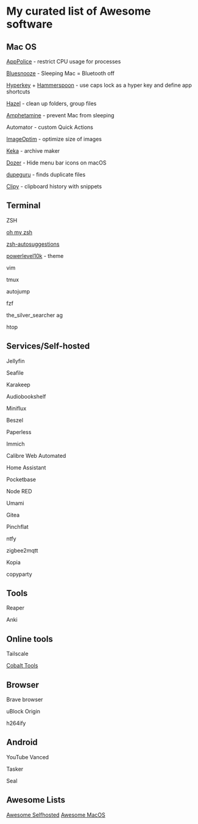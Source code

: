 # My curated list of Awesome software
## Mac OS
[AppPolice](https://github.com/AppPolice/AppPolice) - restrict CPU usage for processes

[Bluesnooze](https://github.com/odlp/bluesnooze) - Sleeping Mac = Bluetooth off

[Hyperkey](https://hyperkey.app/) + [Hammerspoon](https://www.hammerspoon.org/) - use caps lock as a hyper key and define app shortcuts

[Hazel](https://www.noodlesoft.com/) - clean up folders, group files

[Amphetamine](https://apps.apple.com/us/app/amphetamine/id937984704?mt=12) - prevent Mac from sleeping

Automator - custom Quick Actions

[ImageOptim](https://imageoptim.com/pl) - optimize size of images

[Keka](https://www.keka.io/pl/) - archive maker

[Dozer](https://github.com/Mortennn/Dozer) - Hide menu bar icons on macOS

[dupeguru](https://github.com/rybycy/awesome/blob/main/README.md) - finds duplicate files

[Clipy](https://github.com/Clipy/Clipy) - clipboard history with snippets

## Terminal
ZSH

[oh my zsh](https://ohmyz.sh/)

[zsh-autosuggestions](https://github.com/zsh-users/zsh-autosuggestions?tab=readme-ov-file)

[powerlevel10k](https://github.com/romkatv/powerlevel10k) - theme

vim

tmux

autojump

fzf

the_silver_searcher ag

htop

## Services/Self-hosted
Jellyfin

Seafile

Karakeep

Audiobookshelf

Miniflux

Beszel

Paperless

Immich

Calibre Web Automated

Home Assistant

Pocketbase

Node RED

Umami

Gitea

Pinchflat

ntfy

zigbee2mqtt

Kopia

copyparty

## Tools
Reaper

Anki

## Online tools
Tailscale

[Cobalt Tools](https://cobalt.tools/)

## Browser
Brave browser

uBlock Origin

h264ify

## Android
YouTube Vanced

Tasker

Seal

## Awesome Lists
[Awesome Selfhosted](https://github.com/awesome-selfhosted/awesome-selfhosted)
[Awesome MacOS](https://github.com/iCHAIT/awesome-macOS?tab=readme-ov-file)
